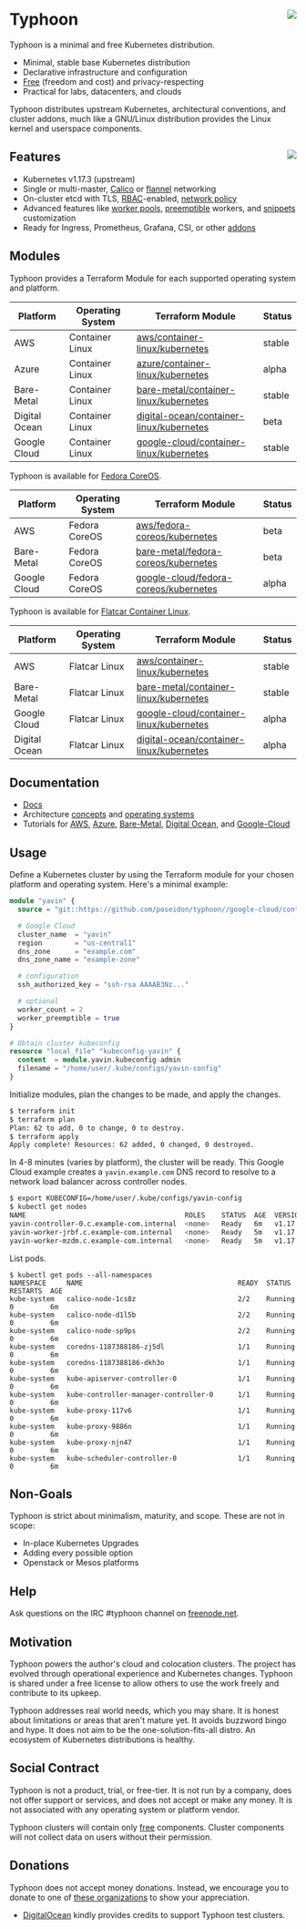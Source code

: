 # Typhoon <img align="right" src="https://storage.googleapis.com/poseidon/typhoon-logo.png">

Typhoon is a minimal and free Kubernetes distribution.

- Minimal, stable base Kubernetes distribution
- Declarative infrastructure and configuration
- [Free](#social-contract) (freedom and cost) and privacy-respecting
- Practical for labs, datacenters, and clouds

Typhoon distributes upstream Kubernetes, architectural conventions, and cluster addons, much like a GNU/Linux distribution provides the Linux kernel and userspace components.

## Features <a href="https://www.cncf.io/certification/software-conformance/"><img align="right" src="https://storage.googleapis.com/poseidon/certified-kubernetes.png"></a>

- Kubernetes v1.17.3 (upstream)
- Single or multi-master, [Calico](https://www.projectcalico.org/) or [flannel](https://github.com/coreos/flannel) networking
- On-cluster etcd with TLS, [RBAC](https://kubernetes.io/docs/admin/authorization/rbac/)-enabled, [network policy](https://kubernetes.io/docs/concepts/services-networking/network-policies/)
- Advanced features like [worker pools](https://typhoon.psdn.io/advanced/worker-pools/), [preemptible](https://typhoon.psdn.io/cl/google-cloud/#preemption) workers, and [snippets](https://typhoon.psdn.io/advanced/customization/#container-linux) customization
- Ready for Ingress, Prometheus, Grafana, CSI, or other [addons](https://typhoon.psdn.io/addons/overview/)

## Modules

Typhoon provides a Terraform Module for each supported operating system and platform.

| Platform      | Operating System | Terraform Module                                                                     | Status |
| ------------- | ---------------- | ------------------------------------------------------------------------------------ | ------ |
| AWS           | Container Linux  | [aws/container-linux/kubernetes](aws/container-linux/kubernetes)                     | stable |
| Azure         | Container Linux  | [azure/container-linux/kubernetes](azure/container-linux/kubernetes)                 | alpha  |
| Bare-Metal    | Container Linux  | [bare-metal/container-linux/kubernetes](bare-metal/container-linux/kubernetes)       | stable |
| Digital Ocean | Container Linux  | [digital-ocean/container-linux/kubernetes](digital-ocean/container-linux/kubernetes) | beta   |
| Google Cloud  | Container Linux  | [google-cloud/container-linux/kubernetes](google-cloud/container-linux/kubernetes)   | stable |

Typhoon is available for [Fedora CoreOS](https://getfedora.org/coreos/).

| Platform     | Operating System | Terraform Module                                                               | Status |
| ------------ | ---------------- | ------------------------------------------------------------------------------ | ------ |
| AWS          | Fedora CoreOS    | [aws/fedora-coreos/kubernetes](aws/fedora-coreos/kubernetes)                   | beta   |
| Bare-Metal   | Fedora CoreOS    | [bare-metal/fedora-coreos/kubernetes](bare-metal/fedora-coreos/kubernetes)     | beta   |
| Google Cloud | Fedora CoreOS    | [google-cloud/fedora-coreos/kubernetes](google-cloud/fedora-coreos/kubernetes) | alpha  |

Typhoon is available for [Flatcar Container Linux](https://www.flatcar-linux.org/releases/).

| Platform      | Operating System | Terraform Module                                                                     | Status |
| ------------- | ---------------- | ------------------------------------------------------------------------------------ | ------ |
| AWS           | Flatcar Linux    | [aws/container-linux/kubernetes](aws/container-linux/kubernetes)                     | stable |
| Bare-Metal    | Flatcar Linux    | [bare-metal/container-linux/kubernetes](bare-metal/container-linux/kubernetes)       | stable |
| Google Cloud  | Flatcar Linux    | [google-cloud/container-linux/kubernetes](google-cloud/container-linux/kubernetes)   | alpha  |
| Digital Ocean | Flatcar Linux    | [digital-ocean/container-linux/kubernetes](digital-ocean/container-linux/kubernetes) | alpha  |

## Documentation

- [Docs](https://typhoon.psdn.io)
- Architecture [concepts](https://typhoon.psdn.io/architecture/concepts/) and [operating systems](https://typhoon.psdn.io/architecture/operating-systems/)
- Tutorials for [AWS](docs/cl/aws.md), [Azure](docs/cl/azure.md), [Bare-Metal](docs/cl/bare-metal.md), [Digital Ocean](docs/cl/digital-ocean.md), and [Google-Cloud](docs/cl/google-cloud.md)

## Usage

Define a Kubernetes cluster by using the Terraform module for your chosen platform and operating system. Here's a minimal example:

```tf
module "yavin" {
  source = "git::https://github.com/poseidon/typhoon//google-cloud/container-linux/kubernetes?ref=v1.17.3"

  # Google Cloud
  cluster_name  = "yavin"
  region        = "us-central1"
  dns_zone      = "example.com"
  dns_zone_name = "example-zone"

  # configuration
  ssh_authorized_key = "ssh-rsa AAAAB3Nz..."

  # optional
  worker_count = 2
  worker_preemptible = true
}

# Obtain cluster kubeconfig
resource "local_file" "kubeconfig-yavin" {
  content  = module.yavin.kubeconfig-admin
  filename = "/home/user/.kube/configs/yavin-config"
}
```

Initialize modules, plan the changes to be made, and apply the changes.

```sh
$ terraform init
$ terraform plan
Plan: 62 to add, 0 to change, 0 to destroy.
$ terraform apply
Apply complete! Resources: 62 added, 0 changed, 0 destroyed.
```

In 4-8 minutes (varies by platform), the cluster will be ready. This Google Cloud example creates a `yavin.example.com` DNS record to resolve to a network load balancer across controller nodes.

```sh
$ export KUBECONFIG=/home/user/.kube/configs/yavin-config
$ kubectl get nodes
NAME                                       ROLES    STATUS  AGE  VERSION
yavin-controller-0.c.example-com.internal  <none>   Ready   6m   v1.17.3
yavin-worker-jrbf.c.example-com.internal   <none>   Ready   5m   v1.17.3
yavin-worker-mzdm.c.example-com.internal   <none>   Ready   5m   v1.17.3
```

List pods.

```
$ kubectl get pods --all-namespaces
NAMESPACE     NAME                                      READY  STATUS    RESTARTS  AGE
kube-system   calico-node-1cs8z                         2/2    Running   0         6m
kube-system   calico-node-d1l5b                         2/2    Running   0         6m
kube-system   calico-node-sp9ps                         2/2    Running   0         6m
kube-system   coredns-1187388186-zj5dl                  1/1    Running   0         6m
kube-system   coredns-1187388186-dkh3o                  1/1    Running   0         6m
kube-system   kube-apiserver-controller-0               1/1    Running   0         6m
kube-system   kube-controller-manager-controller-0      1/1    Running   0         6m
kube-system   kube-proxy-117v6                          1/1    Running   0         6m
kube-system   kube-proxy-9886n                          1/1    Running   0         6m
kube-system   kube-proxy-njn47                          1/1    Running   0         6m
kube-system   kube-scheduler-controller-0               1/1    Running   0         6m
```

## Non-Goals

Typhoon is strict about minimalism, maturity, and scope. These are not in scope:

- In-place Kubernetes Upgrades
- Adding every possible option
- Openstack or Mesos platforms

## Help

Ask questions on the IRC #typhoon channel on [freenode.net](http://freenode.net/).

## Motivation

Typhoon powers the author's cloud and colocation clusters. The project has evolved through operational experience and Kubernetes changes. Typhoon is shared under a free license to allow others to use the work freely and contribute to its upkeep.

Typhoon addresses real world needs, which you may share. It is honest about limitations or areas that aren't mature yet. It avoids buzzword bingo and hype. It does not aim to be the one-solution-fits-all distro. An ecosystem of Kubernetes distributions is healthy.

## Social Contract

Typhoon is not a product, trial, or free-tier. It is not run by a company, does not offer support or services, and does not accept or make any money. It is not associated with any operating system or platform vendor.

Typhoon clusters will contain only [free](https://www.debian.org/intro/free) components. Cluster components will not collect data on users without their permission.

## Donations

Typhoon does not accept money donations. Instead, we encourage you to donate to one of [these organizations](https://github.com/poseidon/typhoon/wiki/Donations) to show your appreciation.

- [DigitalOcean](https://www.digitalocean.com/) kindly provides credits to support Typhoon test clusters.
